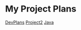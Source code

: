 # My Project Plans


[DevPlans](./devplans/index.md)
[Project2](./project2/index.md)
[Java](./java/index.md)
